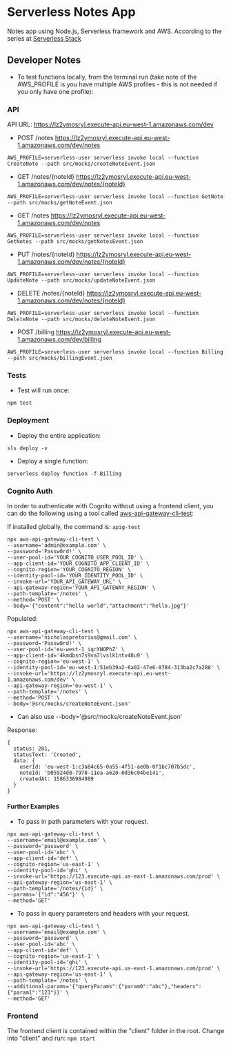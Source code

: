 # Serverless Notes App

Notes app using Node.js, Serverless framework and AWS. According to the series at [Serverless Stack](https://serverless-stack.com/)

## Developer Notes

* To test functions locally, from the terminal run (take note of the AWS_PROFILE is you have multiple AWS profiles - this is not needed if you only have one profile): 

### API

API URL: https://lz2ymosryl.execute-api.eu-west-1.amazonaws.com/dev

* POST /notes https://lz2ymosryl.execute-api.eu-west-1.amazonaws.com/dev/notes

`AWS_PROFILE=serverless-user serverless invoke local --function CreateNote --path src/mocks/createNoteEvent.json`

* GET /notes/{noteId} https://lz2ymosryl.execute-api.eu-west-1.amazonaws.com/dev/notes/{noteId}

`AWS_PROFILE=serverless-user serverless invoke local --function GetNote --path src/mocks/getNoteEvent.json`

* GET /notes https://lz2ymosryl.execute-api.eu-west-1.amazonaws.com/dev/notes

`AWS_PROFILE=serverless-user serverless invoke local --function GetNotes --path src/mocks/getNotesEvent.json`

* PUT /notes/{noteId} https://lz2ymosryl.execute-api.eu-west-1.amazonaws.com/dev/notes/{noteId}

`AWS_PROFILE=serverless-user serverless invoke local --function UpdateNote --path src/mocks/updateNoteEvent.json`

* DELETE /notes/{noteId} https://lz2ymosryl.execute-api.eu-west-1.amazonaws.com/dev/notes/{noteId}

`AWS_PROFILE=serverless-user serverless invoke local --function DeleteNote --path src/mocks/deleteNoteEvent.json`

* POST /billing https://lz2ymosryl.execute-api.eu-west-1.amazonaws.com/dev/billing

`AWS_PROFILE=serverless-user serverless invoke local --function Billing --path src/mocks/billingEvent.json`

### Tests

* Test will run once: 

`npm test`

### Deployment

* Deploy the entire application: 

`sls deploy -v`

* Deploy a single function: 

`serverless deploy function -f Billing`

### Cognito Auth

In order to authenticate with Cognito without using a frontend client, you can do the following using a tool called [aws-api-gateway-cli-test](https://github.com/AnomalyInnovations/aws-api-gateway-cli-test): 

If installed globally, the command is: `apig-test`

```
npx aws-api-gateway-cli-test \
--username='admin@example.com' \
--password='Passw0rd!' \
--user-pool-id='YOUR_COGNITO_USER_POOL_ID' \
--app-client-id='YOUR_COGNITO_APP_CLIENT_ID' \
--cognito-region='YOUR_COGNITO_REGION' \
--identity-pool-id='YOUR_IDENTITY_POOL_ID' \
--invoke-url='YOUR_API_GATEWAY_URL' \
--api-gateway-region='YOUR_API_GATEWAY_REGION' \
--path-template='/notes' \
--method='POST' \
--body='{"content":"hello world","attachment":"hello.jpg"}'
```

Populated: 

```
npx aws-api-gateway-cli-test \
--username='nicholaspretorius@gmail.com' \
--password='Passw0rd!' \
--user-pool-id='eu-west-1_iqrXNOPhZ' \
--app-client-id='4kmdbsn7s9va7lvslk1ntv48u9' \
--cognito-region='eu-west-1' \
--identity-pool-id='eu-west-1:51eb39a2-6a02-47e6-8784-313ba2c7a288' \
--invoke-url='https://lz2ymosryl.execute-api.eu-west-1.amazonaws.com/dev' \
--api-gateway-region='eu-west-1' \
--path-template='/notes' \
--method='POST' \
--body='@src/mocks/createNoteEvent.json'
```

* Can also use --body='@src/mocks/createNoteEvent.json'

Response: 

```
{
  status: 201,
  statusText: 'Created',
  data: {
    userId: 'eu-west-1:c3a84c65-0a55-4f51-ae0b-0f1bc707b5dc',
    noteId: 'b05924d0-7978-11ea-a620-0d36c04be141',
    createdAt: 1586336984989
  }
}
```

#### Further Examples

* To pass in path parameters with your request.

```
npx aws-api-gateway-cli-test \
--username='email@example.com' \
--password='password' \
--user-pool-id='abc' \
--app-client-id='def' \
--cognito-region='us-east-1' \
--identity-pool-id='ghi' \
--invoke-url='https://123.execute-api.us-east-1.amazonaws.com/prod' \
--api-gateway-region='us-east-1' \
--path-template='/notes/{id}' \
--params='{"id":"456"}' \
--method='GET'
```

* To pass in query parameters and headers with your request.

```
npx aws-api-gateway-cli-test \
--username='email@example.com' \
--password='password' \
--user-pool-id='abc' \
--app-client-id='def' \
--cognito-region='us-east-1' \
--identity-pool-id='ghi' \
--invoke-url='https://123.execute-api.us-east-1.amazonaws.com/prod' \
--api-gateway-region='us-east-1' \
--path-template='/notes' \
--additional-params='{"queryParams":{"param0":"abc"},"headers":{"param1":"123"}}' \
--method='GET'
```

### Frontend

The frontend client is contained within the "client" folder in the root. Change into "client" and run: `npm start`